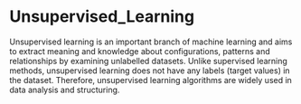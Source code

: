 # Unsupervised_Learning
 Unsupervised learning is an important branch of machine learning and aims to extract meaning and knowledge about configurations, patterns and relationships by examining unlabelled datasets. Unlike supervised learning methods, unsupervised learning does not have any labels (target values) in the dataset. Therefore, unsupervised learning algorithms are widely used in data analysis and structuring.
